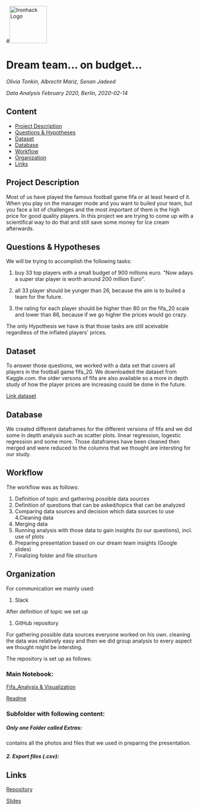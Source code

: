#<img src="https://bit.ly/2VnXWr2" alt="Ironhack Logo" width="100"/>

# Dream team... on budget...
*Olivia Tonkin, Albrecht Mariz, Senan Jadeed*

*Data Analysis February 2020, Berlin, 2020-02-14*

## Content
- [Project Description](#project-description)
- [Questions & Hypotheses](#questions-hypotheses)
- [Dataset](#dataset)
- [Database](#database)
- [Workflow](#workflow)
- [Organization](#organization)
- [Links](#links)

## Project Description
Most of us have played the famous football game fifa or at least heard of it. When you play on the manager mode and you want to builed your team, but you face a lot of challenges and the most important of them is the high price for good quality players.
In this project we are trying to come up with a scientifical way to do that and still save some money for Ice cream afterwards.

## Questions & Hypotheses
We will be trying to accomplish the following tasks:

1. buy 33 top players with a small budget of 900 millions euro. "Now adays a super star player is worth around 200 million Euro".

2. all 33 player should be yunger than 26, because the aim is to builed a team for the future.

3. the rating for each player should be higher than 80 on the fifa_20 scale and lower than 86, because if we go higher the prices would go crazy.

The only Hypothesis we have is that those tasks are still aceivable regardless of the inflated players' prices.        



## Dataset
To answer those questions, we worked with a data set that covers all players in the football game fifa_20. We downloaded the dataset from Kaggle.com. the older versons of fifa are also available so a more in depth study of how the player prices are increasing could be done in the future.

[Link dataset](https://www.kaggle.com/stefanoleone992/fifa-20-complete-player-dataset)


## Database
We created different dataframes for the different versions of fifa and we did some in depth analysis such as scatter plots. linear regression, logestic regression and some more.
Those dataframes have been cleaned then merged and were reduced to the columns that we thought are intersting for our study.

## Workflow
The workflow was as follows:
1. Definition of topic and gathering possible data sources
2. Definition of questions that can be asked/topics that can be analyzed
3. Comparing data sources and decision which data sources to use
4.Cleaning data
5. Merging data
6. Running analysis with those data to gain insights (to our questions), incl. use of plots
7. Preparing presentation based on our dream team insights (Google slides)
8. Finalizing folder and file structure



## Organization
For communication we mainly used:
1. Slack

After definition of topic we set up
1. GitHub repository

For gathering possible data sources everyone worked on his own.
cleaning the data was relatively easy and then we did group analysis to every aspect we thought might be intersting.

The repository is set up as follows:


### Main Notebook:
[Fifa_Analysis & Visualization](https://github.com/Senonino/Module02_visualizing-real-world-data-project/blob/master/2_fifa_Analysis%20%26%20Visualization.ipynb)

[Readme](https://github.com/Senonino/Module02_visualizing-real-world-data-project/blob/master/README.md)

### Subfolder with following content:
##### Only one Folder called Extras: 

contains all the photos and files that we used in preparing the presentation.


##### 2. Export files (*.csv*):



## Links

[Repository](https://github.com/Senonino/Module02_visualizing-real-world-data-project)

[Slides](https://github.com/Senonino/Module02_visualizing-real-world-data-project/blob/master/Dream%20Team.pdf)
